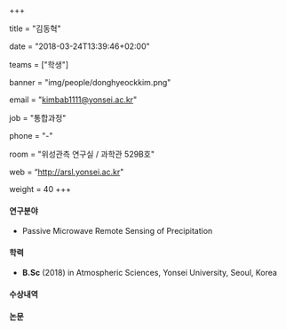 +++
title = "김동혁"
date = "2018-03-24T13:39:46+02:00"
teams = ["학생"]
banner = "img/people/donghyeockkim.png"
email = "kimbab1111@yonsei.ac.kr"
job = "통합과정"
phone = "-"
room = "위성관측 연구실 / 과학관 529B호"
web = “http://arsl.yonsei.ac.kr"
weight = 40
+++

#### 연구분야
+ Passive Microwave Remote Sensing of Precipitation

#### 학력
 + **B.Sc** (2018) in Atmospheric Sciences, Yonsei University, Seoul, Korea

#### 수상내역


#### 논문

